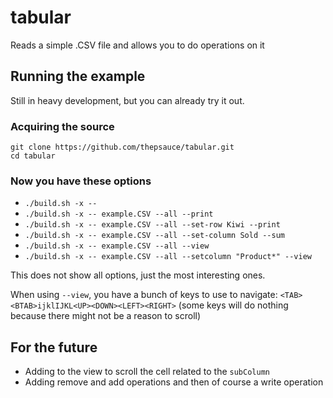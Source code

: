# tabular
Reads a simple .CSV file and allows you to do operations on it

## Running the example
Still in heavy development, but you can already try it out.

### Acquiring the source
```
git clone https://github.com/thepsauce/tabular.git
cd tabular
```

### Now you have these options
- `./build.sh -x --`
- `./build.sh -x -- example.CSV --all --print`
- `./build.sh -x -- example.CSV --all --set-row Kiwi --print`
- `./build.sh -x -- example.CSV --all --set-column Sold --sum`
- `./build.sh -x -- example.CSV --all --view`
- `./build.sh -x -- example.CSV --all --setcolumn "Product*" --view`

This does not show all options, just the most interesting ones.

When using `--view`, you have a bunch of keys to use to navigate: `<TAB><BTAB>ijklIJKL<UP><DOWN><LEFT><RIGHT>` (some keys will do nothing because there might not be a reason to scroll)

## For the future

- Adding to the view to scroll the cell related to the `subColumn`
- Adding remove and add operations and then of course a write operation
